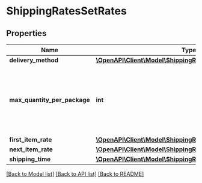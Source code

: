 # ShippingRatesSetRates

## Properties
Name | Type | Description | Notes
------------ | ------------- | ------------- | -------------
**delivery_method** | [**\OpenAPI\Client\Model\ShippingRatesSetRatesDeliveryMethod**](ShippingRatesSetRatesDeliveryMethod.md) |  | [optional] 
**max_quantity_per_package** | **int** | Maximum quantity per package for the given delivery method. Minimum value is 1. | [optional] 
**first_item_rate** | [**\OpenAPI\Client\Model\ShippingRatesSetRatesFirstItemRate**](ShippingRatesSetRatesFirstItemRate.md) |  | [optional] 
**next_item_rate** | [**\OpenAPI\Client\Model\ShippingRatesSetRatesNextItemRate**](ShippingRatesSetRatesNextItemRate.md) |  | [optional] 
**shipping_time** | [**\OpenAPI\Client\Model\ShippingRatesSetRatesShippingTime**](ShippingRatesSetRatesShippingTime.md) |  | [optional] 

[[Back to Model list]](../README.md#documentation-for-models) [[Back to API list]](../README.md#documentation-for-api-endpoints) [[Back to README]](../README.md)


